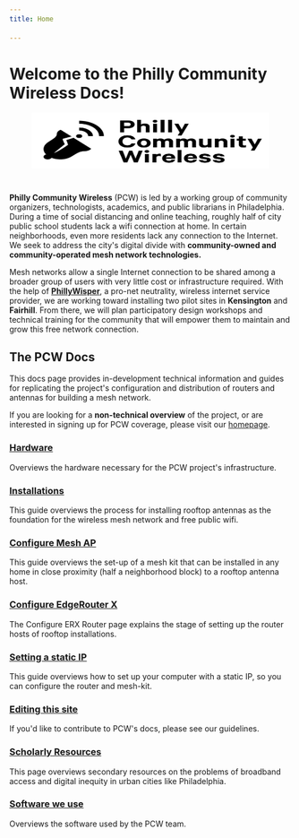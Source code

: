 ```yaml
---
title: Home

---
```


<!-- # Introduction -->
# Welcome to the Philly Community Wireless Docs!
<!-- ## The PCW Project -->

<!-- <figure style="">
    <img src="/en/latest/assets/images/pcw_hero.svg" alt="" style="width: 100%; height: 100px;">
</figure> -->

<figure style="">
    <img src="assets/images/pcw_hero.svg" alt="" style="width: 100%; height: 100px;">
</figure>

<!-- for formatting...h1 has lots of padding-bottom -->
#

**Philly Community Wireless** (PCW) is led by a working group of community organizers, technologists, academics, and public librarians in Philadelphia. During a time of social distancing and online teaching, roughly half of city public school students lack a wifi connection at home. In certain neighborhoods, even more residents lack any connection to the Internet. We seek to address the city's digital divide with **community-owned and community-operated mesh network technologies.**

Mesh networks allow a single Internet connection to be shared among a broader group of users with very little cost or infrastructure required. With the help of [**PhillyWisper**](https://phillywisper.net/), a pro-net neutrality, wireless internet service provider, we are working toward installing two pilot sites in **Kensington** and **Fairhill**. From there, we will plan participatory design workshops and technical training for the community that will empower them to maintain and grow this free network connection.

## The PCW Docs

This docs page provides in-development technical information and guides for replicating the project's configuration and distribution of routers and antennas for building a mesh network.

If you are looking for a **non-technical overview** of the project, or are interested in signing up for PCW coverage, please visit our [homepage](https://phillycommunitywireless.org).

### [Hardware](./installations/hardware/)

Overviews the hardware necessary for the PCW project's infrastructure.

### [Installations](./installations/installations/)

This guide overviews the process for installing rooftop antennas as the foundation for the wireless mesh network and free public wifi.

### [Configure Mesh AP](./device-configs/configure-ap-mesh/)

This guide overviews the set-up of a mesh kit that can be installed in any home in close proximity (half a neighborhood block) to a rooftop antenna host.

### [Configure EdgeRouter X](./device-configs/configure-erx/)

The Configure ERX Router page explains the stage of setting up the router hosts of rooftop installations.

### [Setting a static IP](./device-configs/static-ip/)

This guide overviews how to set up your computer with a static IP, so you can configure the router and mesh-kit.

### [Editing this site](./organization/edit-docs)

If you'd like to contribute to PCW's docs, please see our guidelines.

### [Scholarly Resources](./organization/resources/)

This page overviews secondary resources on the problems of broadband access and digital inequity in urban cities like Philadelphia.

### [Software we use](./organization/software)

Overviews the software used by the PCW team.

